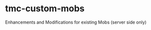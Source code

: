 tmc-custom-mobs
===============

Enhancements and Modifications for existing Mobs (server side only)